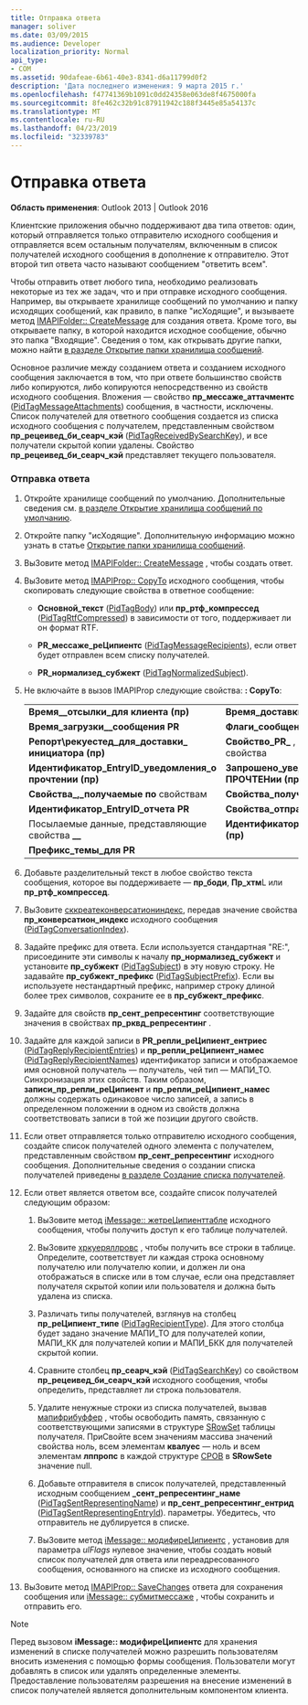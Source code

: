 ```yaml
---
title: Отправка ответа
manager: soliver
ms.date: 03/09/2015
ms.audience: Developer
localization_priority: Normal
api_type:
- COM
ms.assetid: 90dafeae-6b61-40e3-8341-d6a11799d0f2
description: 'Дата последнего изменения: 9 марта 2015 г.'
ms.openlocfilehash: f47741369b1091c0dd24358e063de8f4675000fa
ms.sourcegitcommit: 8fe462c32b91c87911942c188f3445e85a54137c
ms.translationtype: MT
ms.contentlocale: ru-RU
ms.lasthandoff: 04/23/2019
ms.locfileid: "32339783"
---
```

# <a name="sending-a-reply"></a>Отправка ответа

**Область применения**: Outlook 2013 | Outlook 2016 
  
Клиентские приложения обычно поддерживают два типа ответов: один, который отправляется только отправителю исходного сообщения и отправляется всем остальным получателям, включенным в список получателей исходного сообщения в дополнение к отправителю. Этот второй тип ответа часто называют сообщением "ответить всем".
  
Чтобы отправить ответ любого типа, необходимо реализовать некоторые из тех же задач, что и при отправке исходного сообщения. Например, вы открываете хранилище сообщений по умолчанию и папку исходящих сообщений, как правило, в папке "исХодящие", и вызываете метод [IMAPIFolder:: CreateMessage](imapifolder-createmessage.md) для создания ответа. Кроме того, вы открываете папку, в которой находится исходное сообщение, обычно это папка "Входящие". Сведения о том, как открывать другие папки, можно найти [в разделе Открытие папки хранилища сообщений](opening-a-message-store-folder.md).
  
Основное различие между созданием ответа и созданием исходного сообщения заключается в том, что при ответе большинство свойств либо копируются, либо копируются непосредственно из свойств исходного сообщения. Вложения — свойство **пр_мессаже_аттачментс** ([PidTagMessageAttachments](pidtagmessageattachments-canonical-property.md)) сообщения, в частности, исключены. Список получателей для ответного сообщения создается из списка исходного сообщения с получателем, представленным свойством **пр_рецеивед_би_сеарч_кэй** ([PidTagReceivedBySearchKey](pidtagreceivedbysearchkey-canonical-property.md)), и все получатели скрытой копии удалены. Свойство **пр_рецеивед_би_сеарч_кэй** представляет текущего пользователя. 
  
### <a name="to-send-a-reply"></a>Отправка ответа
  
1. Откройте хранилище сообщений по умолчанию. Дополнительные сведения см. [в разделе Открытие хранилища сообщений по умолчанию](opening-the-default-message-store.md).
    
2. Откройте папку "исХодящие". Дополнительную информацию можно узнать в статье [Открытие папки хранилища сообщений](opening-a-message-store-folder.md).
    
3. ВыЗовите метод [IMAPIFolder:: CreateMessage](imapifolder-createmessage.md) , чтобы создать ответ. 
    
4. ВыЗовите метод [IMAPIProp:: CopyTo](imapiprop-copyto.md) исходного сообщения, чтобы скопировать следующие свойства в ответное сообщение: 
    
   - **Основной\_текст** ([PidTagBody](pidtagbody-canonical-property.md)) или **пр_ртф_компрессед** ([PidTagRtfCompressed](pidtagrtfcompressed-canonical-property.md)) в зависимости от того, поддерживает ли он формат RTF.
    
   - **PR\_мессаже_реЦипиентс** ([PidTagMessageRecipients](pidtagmessagerecipients-canonical-property.md)), если ответ будет отправлен всем списку получателей.
    
   - **PR\_нормализед_субжект** ([PidTagNormalizedSubject](pidtagnormalizedsubject-canonical-property.md)).
    
5. Не включайте в вызов IMAPIProp следующие свойства: **: CopyTo**:
    
    |||
    |:-----|:-----|
    |**Время\_\_отсылки\_для клиента (пр)** <br/> |**Время\_доставки\_\_сообщения PR** <br/> |
    |**Время\_загрузки\_\_сообщения PR** <br/> |**Флаги\_сообщений PR\_** <br/> |
    |**Репорт\рекуестед\_для\_доставки\_ инициатора (пр)** <br/> |**Свойство\_PR\_** , представляющее свойства  <br/> |
    |**Идентификатор\_EntryID\_уведомления\_о прочтении (пр)** <br/> |**Запрошено\_уведомление\_о ПРОЧТЕНии (пр)\_** <br/> |
    |**Свойства\_,\_получаемые по** свойствам  <br/> |**Свойства\_получателя\_ответа PR**  <br/> |
    |**Идентификатор\_EntryID\_отчета PR** <br/> |**Свойства\_отправителя (пр)**  <br/> |
    |Посылаемые данные, представляющие свойства **\_\_**  <br/> |**Идентификатор\_EntryID\_сентмаил (пр)** <br/> |
    |**Префикс\_темы\_для PR** <br/> | <br/> |
   
6. Добавьте разделительный текст в любое свойство текста сообщения, которое вы поддерживаете — **пр_боди**, **Пр_хтм**L или **пр_ртф_компрессед**.
    
7. ВыЗовите [сккреатеконверсатиониндекс](sccreateconversationindex.md), передав значение свойства **пр_конверсатион_индекс** исходного сообщения ([PidTagConversationIndex](pidtagconversationindex-canonical-property.md)).
    
8. Задайте префикс для ответа. Если используется стандартная "RE:", присоедините эти символы к началу **пр_нормализед_субжект** и установите **пр_субжект** ([PidTagSubject](pidtagsubject-canonical-property.md)) в эту новую строку. Не задавайте **пр_субжект_префикс** ([PidTagSubjectPrefix](pidtagsubjectprefix-canonical-property.md)). Если вы используете нестандартный префикс, например строку длиной более трех символов, сохраните ее в **пр_субжект_префикс**. 
    
9. Задайте для свойств **пр_сент_репресентинг** соответствующие значения в свойствах **пр_рквд_репресентинг** . 
    
10. Задайте для каждой записи в **PR\_репли_реЦипиент_ентриес** ([PidTagReplyRecipientEntries](pidtagreplyrecipiententries-canonical-property.md)) и **пр_репли\_реЦипиент_намес** ([PidTagReplyRecipientNames](pidtagreplyrecipientnames-canonical-property.md)) идентификатор записи и отображаемое имя основной получатель — получатель, чей тип — МАПИ_ТО. Синхронизация этих свойств. Таким образом, **записи\_пр_репли_реЦипиент** и **пр_репли_реЦипиент_намес** должны содержать одинаковое число записей, а запись в определенном положении в одном из свойств должна соответствовать записи в той же позиции другого свойств. 
    
11. Если ответ отправляется только отправителю исходного сообщения, создайте список получателей одного элемента с получателем, представленным свойством **пр_сент_репресентинг** исходного сообщения. Дополнительные сведения о создании списка получателей приведены [в разделе Создание списка получателей](creating-a-recipient-list.md).
    
12. Если ответ является ответом все, создайте список получателей следующим образом:
    
    1. ВыЗовите метод [iMessage:: жетреЦипиенттабле](imessage-getrecipienttable.md) исходного сообщения, чтобы получить доступ к его таблице получателей. 
        
    2. ВыЗовите [хркуеряллровс](hrqueryallrows.md) , чтобы получить все строки в таблице. Определите, соответствует ли каждая строка основному получателю или получателю копии, и должен ли она отображаться в списке или в том случае, если она представляет получателя скрытой копии или пользователя и должна быть удалена из списка. 
        
    3. Различать типы получателей, взглянув на столбец **пр_реЦипиент_типе** ([PidTagRecipientType](pidtagrecipienttype-canonical-property.md)). Для этого столбца будет задано значение МАПИ_ТО для получателей копии, МАПИ_КК для получателей копии и МАПИ_БКК для получателей скрытой копии. 
        
    4. Сравните столбец **пр_сеарч_кэй** ([PidTagSearchKey](pidtagsearchkey-canonical-property.md)) со свойством **пр_рецеивед_би_сеарч_кэй** исходного сообщения, чтобы определить, представляет ли строка пользователя. 
        
    5. Удалите ненужные строки из списка получателей, вызвав [мапифрибуффер](mapifreebuffer.md) , чтобы освободить память, связанную с соответствующими записями в структуре [SRowSet](srowset.md) таблицы получателя. ПриСвойте всем значениям массива значений свойства ноль, всем элементам **квалуес** — ноль и всем элементам **лппропс** в каждой структуре [СРОВ](srow.md) в **SRowSetе** значение null. 
        
    6. Добавьте отправителя в список получателей, представленный исходным сообщением **\_сент_репресентинг_наме** ([PidTagSentRepresentingName](pidtagsentrepresentingname-canonical-property.md)) и **пр_сент_репресентинг_ентрид** ([PidTagSentRepresentingEntryId](pidtagsentrepresentingentryid-canonical-property.md)). параметры. Убедитесь, что отправитель не дублируется в списке.
        
    7. ВыЗовите метод [iMessage:: модифиреЦипиентс](imessage-modifyrecipients.md) , установив для параметра _ulFlags_ нулевое значение, чтобы создать новый список получателей для ответа или переадресованного сообщения, основанного на списке из исходного сообщения. 
    
13. ВыЗовите метод [IMAPIProp:: SaveChanges](imapiprop-savechanges.md) ответа для сохранения сообщения или [iMessage:: субмитмессаже](imessage-submitmessage.md) , чтобы сохранить и отправить его. 
    
> [!NOTE]
> Перед вызовом **iMessage:: модифиреЦипиентс** для хранения изменений в списке получателей можно разрешить пользователям вносить изменения с помощью формы сообщения. Пользователи могут добавлять в список или удалять определенные элементы. Предоставление пользователям разрешения на внесение изменений в список получателей является дополнительным компонентом клиента. 
  

